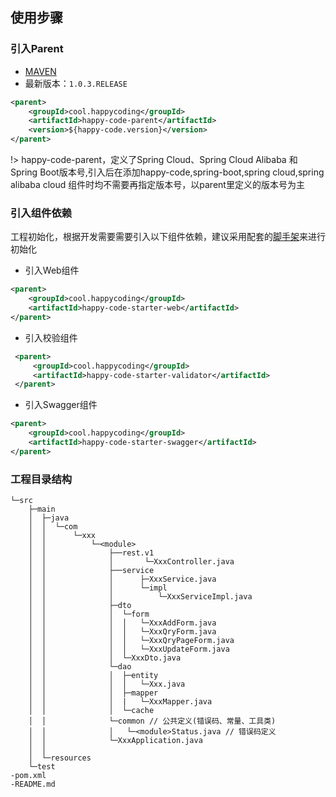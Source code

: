 ## 使用步骤
### 引入Parent
- [MAVEN](https://mvnrepository.com/search?q=happycoding) 
- 最新版本：```1.0.3.RELEASE``` 

```xml
<parent>
    <groupId>cool.happycoding</groupId>
    <artifactId>happy-code-parent</artifactId>
    <version>${happy-code.version}</version>
</parent>
```
!> happy-code-parent，定义了Spring Cloud、Spring Cloud Alibaba 和 Spring Boot版本号,引入后在添加happy-code,spring-boot,spring cloud,spring alibaba cloud 组件时均不需要再指定版本号，以parent里定义的版本号为主

### 引入组件依赖
工程初始化，根据开发需要需要引入以下组件依赖，建议采用配套的[脚手架](happy-code/bootstrap)来进行初始化

- 引入Web组件
```xml
<parent>
    <groupId>cool.happycoding</groupId>
    <artifactId>happy-code-starter-web</artifactId>
</parent>
```

- 引入校验组件
```xml
 <parent>
     <groupId>cool.happycoding</groupId>
     <artifactId>happy-code-starter-validator</artifactId>
 </parent>
 ```

- 引入Swagger组件
```xml
<parent>
    <groupId>cool.happycoding</groupId>
    <artifactId>happy-code-starter-swagger</artifactId>
</parent>
```

### 工程目录结构

```
└─src
    ├─main
    │  ├─java
    │  │  └─com
    │  │      └─xxx
    │  │          └─<module>
    │  │              ├──rest.v1
    │  │              │       └─XxxController.java
    │  │              ├──service
    │  │              │      ├─XxxService.java
    │  │              │      └─impl
    │  │              │          └─XxxServiceImpl.java
    │  │              ├─dto
    │  │              │  └─form
    │  │              │  │   └─XxxAddForm.java
    │  │              │  │   └─XxxQryForm.java
    │  │              │  │   └─XxxQryPageForm.java
    │  │              │  │   └─XxxUpdateForm.java
    │  │              │  └─XxxDto.java
    │  │              └─dao
    │  │              │  ├─entity
    │  │              │  │   └─Xxx.java
    │  │              │  ├─mapper
    │  │              │  |   └─XxxMapper.java
    │  │              │  └─cache 
    │  │              └─common // 公共定义(错误码、常量、工具类)
    │  │              │   └─<module>Status.java // 错误码定义
    │  │              └─XxxApplication.java
    │  │
    │  └─resources
    └─test
-pom.xml
-README.md
```